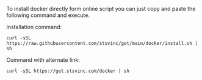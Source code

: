 
To install docker directly form online script you can just copy and paste the following command and execute.

Installation command:
```shell
curl -sSL https://raw.githubusercontent.com/stsvinc/get/main/docker/install.sh | sh
```

Command with alternate link:
```shell
curl -sSL https://get.stsvinc.com/docker | sh
```
